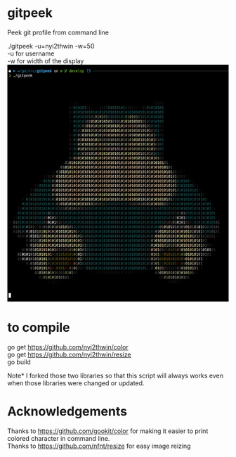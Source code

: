 # gitpeek

Peek git profile from command line

./gitpeek -u=nyi2thwin -w=50\
-u for username\
-w for width of the display\
![Image description](https://github.com/nyi2thwin/gitpeek/blob/master/sample.png?raw=true)

# to compile

go get https://github.com/nyi2thwin/color \
go get https://github.com/nyi2thwin/resize \
go build 

Note* I forked those two libraries so that this script will always works even when those libraries were changed or updated.

# Acknowledgements

Thanks to https://github.com/gookit/color for making it easier to print colored character in command line.\
Thanks to https://github.com/nfnt/resize for easy image reizing

